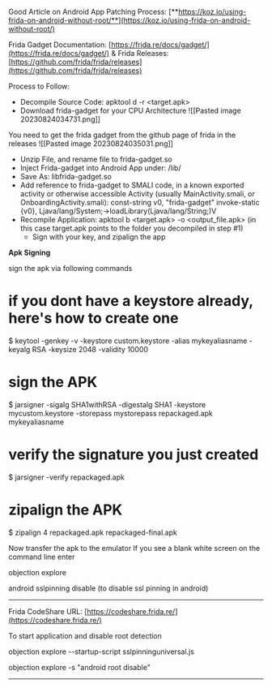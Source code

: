 
Good Article on Android App Patching Process: [**https://koz.io/using-frida-on-android-without-root/**](https://koz.io/using-frida-on-android-without-root/)

Frida Gadget Documentation: [https://frida.re/docs/gadget/](https://frida.re/docs/gadget/) & Frida Releases: [https://github.com/frida/frida/releases](https://github.com/frida/frida/releases)

Process to Follow:

- Decompile Source Code: apktool d -r <target.apk>
- Download frida-gadget for your CPU Architecture
![[Pasted image 20230824034731.png]]

You need to get the frida gadget from the github page of frida in the releases
![[Pasted image 20230824035031.png]]


- Unzip File, and rename file to frida-gadget.so
- Inject Frida-gadget into Android App under: /lib/<CPUArch-For-Your-Device>
- Save As: libfrida-gadget.so
- Add reference to frida-gadget to SMALI code, in a known exported activity or otherwise accessible Activity (usually MainActivity.smali, or OnboardingActivity.smali): 
const-string v0, "frida-gadget" 
invoke-static {v0}, Ljava/lang/System;->loadLibrary(Ljava/lang/String;)V
- Recompile Application: apktool b <target.apk> -o <output_file.apk> (in this case target.apk points to the folder you decompiled in step #1)
    - Sign with your key, and zipalign the app


**Apk Signing**

sign the apk via following commands

# if you dont have a keystore already, here's how to create one
$ keytool -genkey -v -keystore custom.keystore -alias mykeyaliasname -keyalg RSA -keysize 2048 -validity 10000

# sign the APK
$ jarsigner -sigalg SHA1withRSA -digestalg SHA1 -keystore mycustom.keystore -storepass mystorepass repackaged.apk mykeyaliasname

# verify the signature you just created
$ jarsigner -verify repackaged.apk

# zipalign the APK
$ zipalign 4 repackaged.apk repackaged-final.apk


Now transfer the apk to the emulator
If you see a blank white screen on the command line enter

objection explore

android sslpinning disable (to disable ssl pinning in android)


------------

Frida CodeShare URL: [https://codeshare.frida.re/](https://codeshare.frida.re/)

To start application and disable root detection

objection explore --startup-script sslpinninguniversal.js

objection explore -s "android root disable"

-------------------
